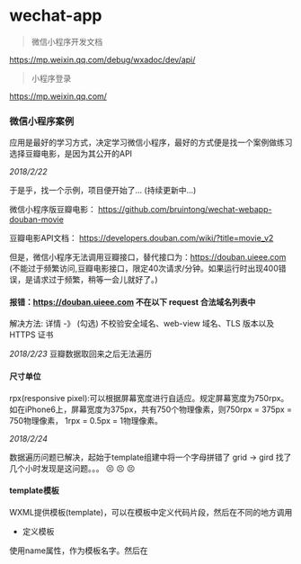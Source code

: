 # wechat-app

> 微信小程序开发文档

https://mp.weixin.qq.com/debug/wxadoc/dev/api/

> 小程序登录

https://mp.weixin.qq.com/

### 微信小程序案例

应用是最好的学习方式，决定学习微信小程序，最好的方式便是找一个案例做练习  选择豆瓣电影，是因为其公开的API

*2018/2/22*

于是乎，找一个示例，项目便开始了... (持续更新中...)

微信小程序版豆瓣电影： https://github.com/bruintong/wechat-webapp-douban-movie

豆瓣电影API文档： https://developers.douban.com/wiki/?title=movie_v2

但是，微信小程序无法调用豆瓣接口，替代接口为：https://douban.uieee.com (不能过于频繁访问,豆瓣电影接口，限定40次请求/分钟。如果运行时出现400错误，是请求过于频繁，稍等一会儿就好了。)

#### 报错：https://douban.uieee.com 不在以下 request 合法域名列表中

解决方法: 详情 -》 (勾选) 不校验安全域名、web-view 域名、TLS 版本以及 HTTPS 证书

*2018/2/23* 豆瓣数据取回来之后无法遍历

#### 尺寸单位
rpx(responsive pixel):可以根据屏幕宽度进行自适应。规定屏幕宽度为750rpx。如在iPhone6上，屏幕宽度为375px，共有750个物理像素，则750rpx = 375px = 750物理像素， 1rpx = 0.5px = 1物理像素。

*2018/2/24*  

数据遍历问题已解决，起始于template组建中将一个字母拼错了  grid -> gird 找了几个小时发现是这问题。。。  :persevere:  :persevere:  :persevere:

#### template模板
WXML提供模板(template)，可以在模板中定义代码片段，然后在不同的地方调用

* 定义模板

使用name属性，作为模板名字。然后在<template/> 内定义代码片段，如：
```
<template name="msgItem">
    <view>
        <text>{{index}}: {{msg}}</text>
        <text>Time: {{time}}</text>
    </view>
</template>
```

* 使用模板
使用is属性，声明需要使用的模板，然后将模板需要的data传入，如：
```
<template is="msgItem" data="{{...item}}"/>

Page({
    data:{
        item:{
            index: 0,
            msg: 'this is a template',
            time: '2016-09-15'
        }
    }
})
```
is属性可以使用Mustache语法，来动态决定具体需要渲染哪个模板:

```
<template name="odd">
    <view>odd</view>
</template>

<template name="even">
    <view>even</view>
</template>

<block wx:for="{{[1,2,3,4,5]}}">
    <template is="{{item % 2 == 0 ? 'even' : 'odd'}}"/>
</block>
```

#### 参考资源

微信小程序开发资源汇总： https://github.com/justjavac/awesome-wechat-weapp

#### 2019.06.17

使用知晓云处理小程序后台（域名配置、数据增删改查等操作），可以为个人小程序开发搭建后台依托

准备做一个个人版小程序，但如果做成博客类型，感觉没什么意思，不如做一个有趣的程序，更为有意思！

小程序在未发布之前，还可修改程序类别，但若提交发布，便不可继续修改

产品内容：

内容型、个人博客类型(内容输出型)、博客列表页、博客详情页、详细内容展示、分享

小程序名：

乒乓菊博客、乒乓菊杂录、乒乓菊杂记、乒乓菊杂语、明月轩志、明月轩记、奉壹杂记（奉壹，专注于一件事，一心如一，坚定自己的初心。）

《小石潭记》-柳宗元

崔氏二小生——恕己、奉壹

恕己，宽恕自己，也是纳悦自己，理解并接受真实的自己。

奉壹，专注于一件事，一心如一，坚定自己的初心。

奉壹杂记-专注记录